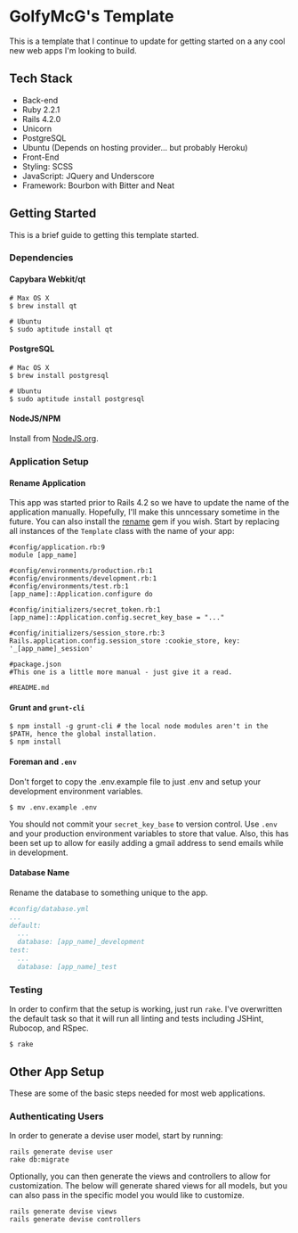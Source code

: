 # GolfyMcG's Template
This is a template that I continue to update for getting started on a any cool new web apps I'm looking to build.

## Tech Stack
 - Back-end
  - Ruby 2.2.1
  - Rails 4.2.0
  - Unicorn
  - PostgreSQL
  - Ubuntu (Depends on hosting provider... but probably Heroku)
 - Front-End
  - Styling: SCSS
  - JavaScript: JQuery and Underscore
  - Framework: Bourbon with Bitter and Neat

## Getting Started
This is a brief guide to getting this template started.

### Dependencies
#### Capybara Webkit/qt
```
# Max OS X
$ brew install qt

# Ubuntu
$ sudo aptitude install qt
```

#### PostgreSQL
```
# Mac OS X
$ brew install postgresql

# Ubuntu
$ sudo aptitude install postgresql
```

#### NodeJS/NPM
Install from [NodeJS.org](www.nodejs.org).

### Application Setup

#### Rename Application
This app was started prior to Rails 4.2 so we have to update the name of the application manually. Hopefully, I'll make this unncessary sometime in the future. You can also install the [rename](https://github.com/morshedalam/rename) gem if you wish. Start by replacing all instances of the `Template` class with the name of your app:

```
#config/application.rb:9
module [app_name]

#config/environments/production.rb:1
#config/environments/development.rb:1
#config/environments/test.rb:1
[app_name]::Application.configure do

#config/initializers/secret_token.rb:1
[app_name]::Application.config.secret_key_base = "..."

#config/initializers/session_store.rb:3
Rails.application.config.session_store :cookie_store, key: '_[app_name]_session'

#package.json
#This one is a little more manual - just give it a read.

#README.md
```

#### Grunt and `grunt-cli`
```
$ npm install -g grunt-cli # the local node modules aren't in the $PATH, hence the global installation.
$ npm install
```

#### Foreman and `.env`
Don't forget to copy the .env.example file to just .env and setup your development environment variables.

```
$ mv .env.example .env
```

You should not commit your `secret_key_base` to version control. Use `.env` and your production environment variables to store that value. Also, this has been set up to allow for easily adding a gmail address to send emails while in development.

#### Database Name
Rename the database to something unique to the app.
```yml
#config/database.yml
...
default:
  ...
  database: [app_name]_development
test:
  ...
  database: [app_name]_test
```

### Testing
In order to confirm that the setup is working, just run `rake`. I've overwritten the default task so that it will run all linting and tests including JSHint, Rubocop, and RSpec.
```
$ rake
```

## Other App Setup
These are some of the basic steps needed for most web applications.

### Authenticating Users
In order to generate a devise user model, start by running:

```
rails generate devise user
rake db:migrate
```

Optionally, you can then generate the views and controllers to allow for customization. The below will generate shared views for all models, but you can also pass in the specific model you would like to customize.
```
rails generate devise views
rails generate devise controllers
```
